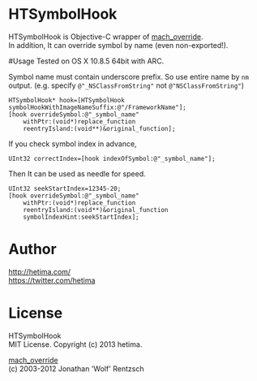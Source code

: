 # HTSymbolHook

HTSymbolHook is Objective-C wrapper of [mach_override](https://github.com/rentzsch/mach_override).  
In addítion, It can override symbol by name (even non-exported!).


#Usage
Tested on OS X 10.8.5 64bit with ARC.

Symbol name must contain underscore prefix. So use entire name by `nm` output. (e.g. specify `@"_NSClassFromString"` not `@"NSClassFromString"`)

```objc
HTSymbolHook* hook=[HTSymbolHook symbolHookWithImageNameSuffix:@"/FrameworkName"];
[hook overrideSymbol:@"_symbol_name"
    withPtr:(void*)replace_function
    reentryIsland:(void**)&original_function];

```

If you check symbol index in advance,

```objc
UInt32 correctIndex=[hook indexOfSymbol:@"_symbol_name"];
```

Then It can be used as needle for speed.

```objc
UInt32 seekStartIndex=12345-20;
[hook overrideSymbol:@"_symbol_name"
    withPtr:(void*)replace_function
    reentryIsland:(void**)&original_function
    symbolIndexHint:seekStartIndex];

```

# Author

http://hetima.com/  
https://twitter.com/hetima

# License
HTSymbolHook  
MIT License. Copyright (c) 2013 hetima.

[mach_override](https://github.com/rentzsch/mach_override)  
(c) 2003-2012 Jonathan 'Wolf' Rentzsch